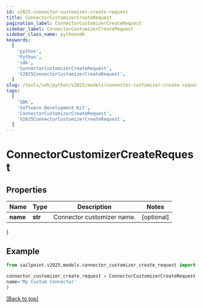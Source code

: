 ```yaml
---
id: v2025-connector-customizer-create-request
title: ConnectorCustomizerCreateRequest
pagination_label: ConnectorCustomizerCreateRequest
sidebar_label: ConnectorCustomizerCreateRequest
sidebar_class_name: pythonsdk
keywords:
  [
    'python',
    'Python',
    'sdk',
    'ConnectorCustomizerCreateRequest',
    'V2025ConnectorCustomizerCreateRequest',
  ]
slug: /tools/sdk/python/v2025/models/connector-customizer-create-request
tags:
  [
    'SDK',
    'Software Development Kit',
    'ConnectorCustomizerCreateRequest',
    'V2025ConnectorCustomizerCreateRequest',
  ]
---
```


# ConnectorCustomizerCreateRequest

## Properties

| Name     | Type    | Description                | Notes      |
| -------- | ------- | -------------------------- | ---------- |
| **name** | **str** | Connector customizer name. | [optional] |

}

## Example

```python
from sailpoint.v2025.models.connector_customizer_create_request import ConnectorCustomizerCreateRequest

connector_customizer_create_request = ConnectorCustomizerCreateRequest(
name='My Custom Connector'
)

```

[[Back to top]](#)
